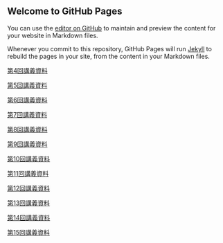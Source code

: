 ## Welcome to GitHub Pages

You can use the [editor on GitHub](https://github.com/YukioF/c_lecture_notes/edit/master/README.md) to maintain and preview the content for your website in Markdown files.

Whenever you commit to this repository, GitHub Pages will run [Jekyll](https://jekyllrb.com/) to rebuild the pages in your site, from the content in your Markdown files.

[第4回講義資料](Ex01.md)

[第5回講義資料](Ex02.md)

[第6回講義資料](Ex03.md)

[第7回講義資料](Ex04.md)

[第8回講義資料](Ex05.md)

[第9回講義資料](Ex06.md)

[第10回講義資料](Ex07.md)

[第11回講義資料](Ex08.md)

[第12回講義資料](Ex09.md)

[第13回講義資料](Ex10.md)

[第14回講義資料](Ex11.md)

[第15回講義資料](Ex12.md)
